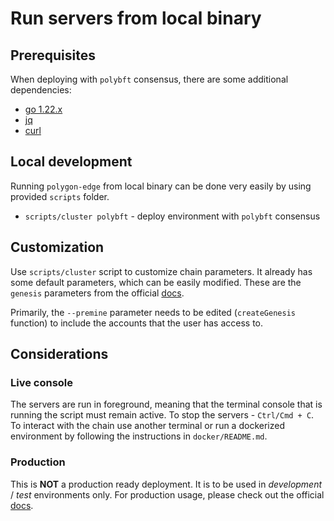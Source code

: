 # Run servers from local binary

## Prerequisites

When deploying with `polybft` consensus, there are some additional dependencies:

* [go 1.22.x](https://go.dev/dl/)
* [jq](https://jqlang.github.io/jq)
* [curl](https://everything.curl.dev/get)

## Local development

Running `polygon-edge` from local binary can be done very easily by using provided `scripts` folder.

* `scripts/cluster polybft` - deploy environment with `polybft` consensus

## Customization

Use `scripts/cluster` script to customize chain parameters.
It already has some default parameters, which can be easily modified.
These are the `genesis` parameters from the official [docs](https://wiki.polygon.technology/docs/edge/operate/param-reference/).

Primarily, the `--premine` parameter needs to be edited (`createGenesis` function) to include the accounts that the user has access to.

## Considerations

### Live console

The servers are run in foreground, meaning that the terminal console that is running the script must remain active.
To stop the servers - `Ctrl/Cmd + C`.
To interact with the chain use another terminal or run a dockerized environment by following the instructions in `docker/README.md`.

### Production

This is **NOT** a production ready deployment. It is to be used in *development* / *test* environments only.
For production usage, please check out the official [docs](https://wiki.polygon.technology/docs/edge/).
